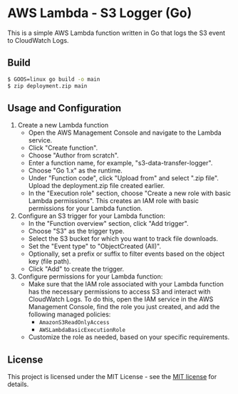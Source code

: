 # AWS Lambda - S3 Logger (Go)

This is a simple AWS Lambda function written in Go that logs the S3 event to CloudWatch Logs.


## Build
```bash
$ GOOS=linux go build -o main
$ zip deployment.zip main
```


## Usage and Configuration

1. Create a new Lambda function
   - Open the AWS Management Console and navigate to the Lambda service.
   - Click "Create function".
   - Choose "Author from scratch".
   - Enter a function name, for example, "s3-data-transfer-logger".
   - Choose "Go 1.x" as the runtime.
   - Under "Function code", click "Upload from" and select ".zip file". Upload the deployment.zip file created earlier.
   - In the "Execution role" section, choose "Create a new role with basic Lambda permissions". This creates an IAM role with basic permissions for your Lambda function. 
1. Configure an S3 trigger for your Lambda function:
   - In the "Function overview" section, click "Add trigger".
   - Choose "S3" as the trigger type.
   - Select the S3 bucket for which you want to track file downloads.
   - Set the "Event type" to "ObjectCreated (All)".
   - Optionally, set a prefix or suffix to filter events based on the object key (file path).
   - Click "Add" to create the trigger.
2. Configure permissions for your Lambda function:
   - Make sure that the IAM role associated with your Lambda function has the necessary permissions to access S3 and interact with CloudWatch Logs. To do this, open the IAM service in the AWS Management Console, find the role you just created, and add the following managed policies:
     - `AmazonS3ReadOnlyAccess`
     - `AWSLambdaBasicExecutionRole`
   - Customize the role as needed, based on your specific requirements.



## License

This project is licensed under the MIT License - see the [MIT license](LICENSE) for details.
